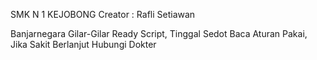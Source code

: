 SMK N 1 KEJOBONG
Creator : Rafli Setiawan

Banjarnegara Gilar-Gilar
Ready Script, Tinggal Sedot
Baca Aturan Pakai, Jika Sakit Berlanjut Hubungi Dokter



